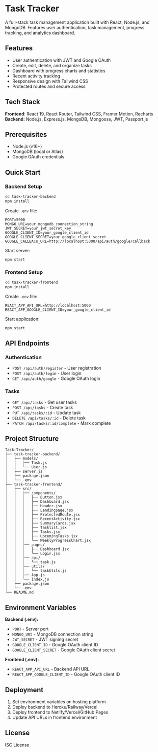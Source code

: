 # Task Tracker

A full-stack task management application built with React, Node.js, and MongoDB. Features user authentication, task management, progress tracking, and analytics dashboard.

## Features

- User authentication with JWT and Google OAuth
- Create, edit, delete, and organize tasks
- Dashboard with progress charts and statistics
- Recent activity tracking
- Responsive design with Tailwind CSS
- Protected routes and secure access

## Tech Stack

**Frontend:** React 19, React Router, Tailwind CSS, Framer Motion, Recharts  
**Backend:** Node.js, Express.js, MongoDB, Mongoose, JWT, Passport.js

## Prerequisites

- Node.js (v16+)
- MongoDB (local or Atlas)
- Google OAuth credentials

## Quick Start

### Backend Setup

```bash
cd task-tracker-backend
npm install
```

Create `.env` file:

```env
PORT=5000
MONGO_URI=your_mongodb_connection_string
JWT_SECRET=your_jwt_secret_key
GOOGLE_CLIENT_ID=your_google_client_id
GOOGLE_CLIENT_SECRET=your_google_client_secret
GOOGLE_CALLBACK_URL=http://localhost:5000/api/auth/google/callback
```

Start server:

```bash
npm start
```

### Frontend Setup

```bash
cd task-tracker-frontend
npm install
```

Create `.env` file:

```env
REACT_APP_API_URL=http://localhost:5000
REACT_APP_GOOGLE_CLIENT_ID=your_google_client_id
```

Start application:

```bash
npm start
```

## API Endpoints

### Authentication

- `POST /api/auth/register` - User registration
- `POST /api/auth/login` - User login
- `GET /api/auth/google` - Google OAuth login

### Tasks

- `GET /api/tasks` - Get user tasks
- `POST /api/tasks` - Create task
- `PUT /api/tasks/:id` - Update task
- `DELETE /api/tasks/:id` - Delete task
- `PATCH /api/tasks/:id/complete` - Mark complete

## Project Structure

```
Task-Tracker/
├── task-tracker-backend/
│   ├── models/
│   │   ├── Task.js
│   │   └── User.js
│   ├── server.js
│   ├── package.json
│   └── .env
├── task-tracker-frontend/
│   ├── src/
│   │   ├── components/
│   │   │   ├── Button.jsx
│   │   │   ├── Dashboard.jsx
│   │   │   ├── Header.jsx
│   │   │   ├── Landingpage.jsx
│   │   │   ├── ProtectedRoute.jsx
│   │   │   ├── RecentActivity.jsx
│   │   │   ├── SummaryCards.jsx
│   │   │   ├── Tasklist.jsx
│   │   │   ├── Tasks.jsx
│   │   │   ├── UpcomingTasks.jsx
│   │   │   └── WeeklyProgressChart.jsx
│   │   ├── pages/
│   │   │   ├── Dashboard.jsx
│   │   │   └── Login.jsx
│   │   ├── api/
│   │   │   └── task.js
│   │   ├── utils/
│   │   │   └── taskUtils.js
│   │   ├── App.js
│   │   └── index.js
│   ├── package.json
│   └── .env
└── README.md
```

## Environment Variables

**Backend (.env):**

- `PORT` - Server port
- `MONGO_URI` - MongoDB connection string
- `JWT_SECRET` - JWT signing secret
- `GOOGLE_CLIENT_ID` - Google OAuth client ID
- `GOOGLE_CLIENT_SECRET` - Google OAuth client secret

**Frontend (.env):**

- `REACT_APP_API_URL` - Backend API URL
- `REACT_APP_GOOGLE_CLIENT_ID` - Google OAuth client ID

## Deployment

1. Set environment variables on hosting platform
2. Deploy backend to Heroku/Railway/Vercel
3. Deploy frontend to Netlify/Vercel/GitHub Pages
4. Update API URLs in frontend environment

## License

ISC License
